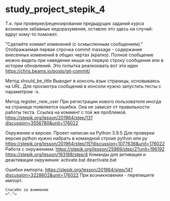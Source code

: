 # study_project_stepik_4

Т.к. при проверке/рецензировании предыдущих заданий курса возникали забавные недоразумения, 
оставлю это здесь на случай: вдруг кому-то поможет.

"Сделайте коммит изменений (с осмысленным сообщением)."
	Отображаемая первая строчка commit massage - содержание внесенных изменений в общих чертах (кратко).
	Полное сообщение можно видеть при наведении мыши на первую строку сообщения или в истории обновлений.
	Это попытка реализовать вот эти идеи https://chris.beams.io/posts/git-commit/

Метод should_be_title
	Выводит в консоль язык страницы, основываясь на URL.
	Для просмотра сообщений в консоли нужно запустить тесты с параметром -s.

Метод register_new_user
	При регистрации нового пользователя иногда на странице появляется ошибка.
	Она не зависит от правильности работы теста. Ссылка на коммент с той же проблемой.
	https://stepik.org/lesson/201964/step/13?discussion=3556780&unit=176022

Окружение и версии.
	Проект написан на Python 3.9.5 
	Для проверки версии python нужно набрать в командной строке python или py
	https://stepik.org/lesson/201964/step/15?discussion=1077636&unit=176022
	Работа с окружением: https://stepik.org/lesson/25969/step/2?unit=196192
		https://stepik.org/lesson/193188/step/4
	Команды для активации и деактивации окружения:
		activate.bat
		deactivate.bat

Ошибки импорта.
	https://stepik.org/lesson/201964/step/14?discussion=3228602&unit=176022
	При возникновении - перепишите импорт.
	
	Спасибо за внимание 
	>^.^<

	
